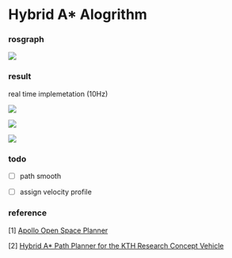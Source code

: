 # Hybrid A* Alogrithm

### rosgraph

![](https://github.com/stoneman404/planning_algorithm/blob/master/graph_search_planner/figs/rosgraph.png)

### result 

real time implemetation (10Hz)

![](https://github.com/stoneman404/planning_algorithm/blob/master/graph_search_planner/figs/hybrid_astar_result1.png)



![](https://github.com/stoneman404/planning_algorithm/blob/master/graph_search_planner/figs/hybrid_astar_result2.png)

![](https://github.com/stoneman404/planning_algorithm/blob/master/graph_search_planner/figs/hybrid_astar_result3.png)

### todo

- [ ] path smooth

- [ ] assign velocity profile

### reference

[1]  [Apollo Open Space Planner](https://github.com/ApolloAuto/apollo/tree/master/modules/planning) 

[2] [Hybrid A* Path Planner for the KTH Research Concept Vehicle](https://github.com/karlkurzer/path_planner)